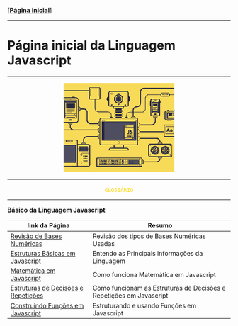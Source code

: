 [[**Página inicial**](https://f4nt0.github.io/PR0GR4M1NG)]

---

# Página inicial da Linguagem Javascript

---

<center>
    <img src="../../img/js-home.gif">
</center>

---

<center>
    <code style="color: gold">GLOSSÁRIO</code>
</center>

---

**Básico da Linguagem Javascript**

link da Página|Resumo
|---|---|
[Revisão de Bases Numéricas](../prog_js/bases-numericas.md)|Revisão dos tipos de Bases Numéricas Usadas
[Estruturas Básicas em Javascript](../prog_js/basico.md)| Entendo as Principais informações da Linguagem
[Matemática em Javascript](../prog_js/math.md)| Como funciona Matemática em Javascript
[Estruturas de Decisões e Repetições](../prog_js/dec-rep.md)| Como funcionam as Estruturas de Decisões e Repetições em Javascript
[Construindo Funções em Javascript](../prog_js/functions.md)| Estruturando e usando Funções em Javascript